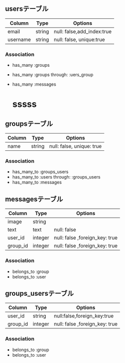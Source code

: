 ## usersテーブル
|Column|Type|Options|
|------|----|-------|
|email|string|null: false,add_index:true|
|username|string|null: false, unique:true|
### Association
- has_many :groups
- has_many :groups through:  :uers_group
- has_many :messages

  
  # sssss

## groupsテーブル
|Column|Type|Options|
|------|----|-------|
|name|string|null: false, unique: true|
### Association
- has_many_to :groups_users
- has_many_to :users  through:  :groups_users
- has_many_to :messages

## messagesテーブル
|Column|Type|Options|
|------|----|-------|
|image|string||
|text|text|null: false|
|user_id|integer|null: false ,foreign_key: true
|group_id|integer|null: false ,foreign_key: true
### Association
- belongs_to :group
- belongs_to :user

## groups_usersテーブル
|Column|Type|Options|
|------|----|-------|
|user_id|string|null:false,foreign_key:true|
|group_id|integer|null: false ,foreign_key: true
### Association
- belongs_to :group
- belongs_to :user
